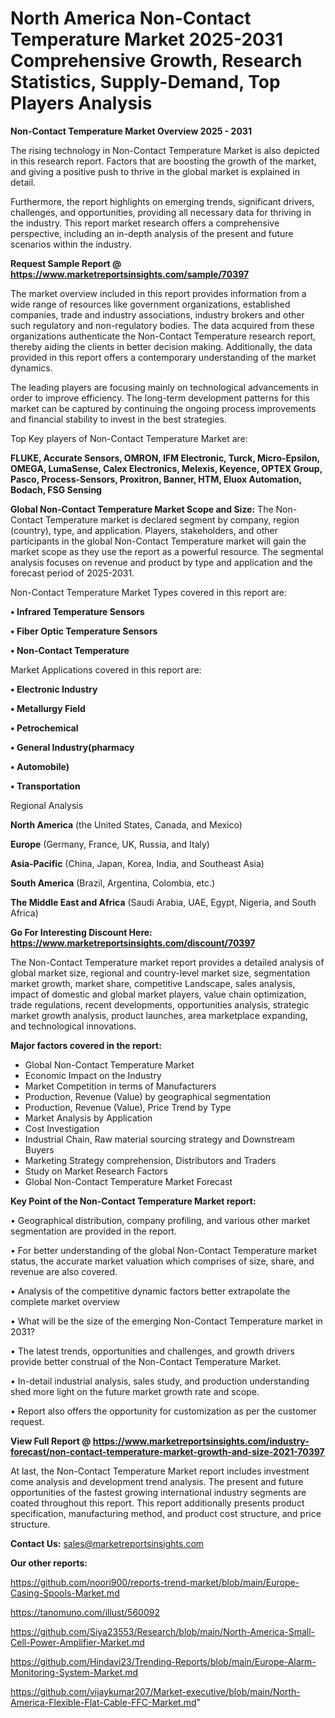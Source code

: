 # North America Non-Contact Temperature Market 2025-2031 Comprehensive Growth, Research Statistics, Supply-Demand,  Top Players Analysis

<Strong> Non-Contact Temperature Market Overview 2025 - 2031</strong>

The rising technology in Non-Contact Temperature Market is also depicted in this research report. Factors that are boosting the growth of the market, and giving a positive push to thrive in the global market is explained in detail.

Furthermore, the report highlights on emerging trends, significant drivers, challenges, and opportunities, providing all necessary data for thriving in the industry. This report market research offers a comprehensive perspective, including an in-depth analysis of the present and future scenarios within the industry.

<strong>Request Sample Report @ <a href=https://www.marketreportsinsights.com/sample/70397>https://www.marketreportsinsights.com/sample/70397</a></strong>

The market overview included in this report provides information from a wide range of resources like government organizations, established companies, trade and industry associations, industry brokers and other such regulatory and non-regulatory bodies. The data acquired from these organizations authenticate the Non-Contact Temperature research report, thereby aiding the clients in better decision making. Additionally, the data provided in this report offers a contemporary understanding of the market dynamics.

The leading players are focusing mainly on technological advancements in order to improve efficiency. The long-term development patterns for this market can be captured by continuing the ongoing process improvements and financial stability to invest in the best strategies.

Top Key players of Non-Contact Temperature Market are:

<strong>FLUKE, Accurate Sensors, OMRON, IFM Electronic, Turck, Micro-Epsilon, OMEGA, LumaSense, Calex Electronics, Melexis, Keyence, OPTEX Group, Pasco, Process-Sensors, Proxitron, Banner, HTM, Eluox Automation, Bodach, FSG Sensing</strong>

<strong><b>Global Non-Contact Temperature Market Scope and Size:</b></strong>
The Non-Contact Temperature market is declared segment by company, region (country), type, and application. Players, stakeholders, and other participants in the global Non-Contact Temperature market will gain the market scope as they use the report as a powerful resource. The segmental analysis focuses on revenue and product by type and application and the forecast period of 2025-2031.

Non-Contact Temperature Market Types covered in this report are:

<strong>• Infrared Temperature Sensors

• Fiber Optic Temperature Sensors

• Non-Contact Temperature</strong>

Market Applications covered in this report are:

<strong>• Electronic Industry

• Metallurgy Field

• Petrochemical

• General Industry(pharmacy

• Automobile)

• Transportation</strong> 

Regional Analysis

<strong>North America</strong> (the United States, Canada, and Mexico)

<strong>Europe</strong> (Germany, France, UK, Russia, and Italy)

<strong>Asia-Pacific</strong> (China, Japan, Korea, India, and Southeast Asia)

<strong>South America</strong> (Brazil, Argentina, Colombia, etc.)

<strong>The Middle East and Africa</strong> (Saudi Arabia, UAE, Egypt, Nigeria, and South Africa)

<strong>Go For Interesting Discount Here: <a href=https://www.marketreportsinsights.com/discount/70397>https://www.marketreportsinsights.com/discount/70397</a></strong>

The Non-Contact Temperature market report provides a detailed analysis of global market size, regional and country-level market size, segmentation market growth, market share, competitive Landscape, sales analysis, impact of domestic and global market players, value chain optimization, trade regulations, recent developments, opportunities analysis, strategic market growth analysis, product launches, area marketplace expanding, and technological innovations.

<strong><b>Major factors covered in the report:</b></strong>
<ul>
  <li>Global Non-Contact Temperature Market </li>
  <li>Economic Impact on the Industry</li>
  <li>Market Competition in terms of Manufacturers</li>
  <li>Production, Revenue (Value) by geographical segmentation</li>
  <li>Production, Revenue (Value), Price Trend by Type</li>
  <li>Market Analysis by Application</li>
  <li>Cost Investigation</li>
  <li>Industrial Chain, Raw material sourcing strategy and Downstream Buyers</li>
  <li>Marketing Strategy comprehension, Distributors and Traders</li>
  <li>Study on Market Research Factors</li>
  <li>Global Non-Contact Temperature Market Forecast</li>
</ul>

<strong><b>Key Point of the Non-Contact Temperature Market report:</b></strong>

• Geographical distribution, company profiling, and various other market segmentation are provided in the report.

• For better understanding of the global Non-Contact Temperature market status, the accurate market valuation which comprises of size, share, and revenue are also covered.

• Analysis of the competitive dynamic factors better extrapolate the complete market overview

• What will be the size of the emerging Non-Contact Temperature market in 2031?

• The latest trends, opportunities and challenges, and growth drivers provide better construal of the Non-Contact Temperature Market.

• In-detail industrial analysis, sales study, and production understanding shed more light on the future market growth rate and scope.

• Report also offers the opportunity for customization as per the customer request.

<strong><b>View Full Report @ <a href=https://www.marketreportsinsights.com/industry-forecast/non-contact-temperature-market-growth-and-size-2021-70397>https://www.marketreportsinsights.com/industry-forecast/non-contact-temperature-market-growth-and-size-2021-70397</a></b></strong>


At last, the Non-Contact Temperature Market report includes investment come analysis and development trend analysis. The present and future opportunities of the fastest growing international industry segments are coated throughout this report. This report additionally presents product specification, manufacturing method, and product cost structure, and price structure.

<strong>Contact Us:</strong>
sales@marketreportsinsights.com

<strong>Our other reports:</strong>

<a href=https://github.com/noori900/reports-trend-market/blob/main/Europe-Casing-Spools-Market.md>https://github.com/noori900/reports-trend-market/blob/main/Europe-Casing-Spools-Market.md</a>

<a href=https://tanomuno.com/illust/560092>https://tanomuno.com/illust/560092</a>

<a href=https://github.com/Siya23553/Research/blob/main/North-America-Small-Cell-Power-Amplifier-Market.md>https://github.com/Siya23553/Research/blob/main/North-America-Small-Cell-Power-Amplifier-Market.md</a>

<a href=https://github.com/Hindavi23/Trending-Reports/blob/main/Europe-Alarm-Monitoring-System-Market.md>https://github.com/Hindavi23/Trending-Reports/blob/main/Europe-Alarm-Monitoring-System-Market.md</a>

<a href=https://github.com/vijaykumar207/Market-executive/blob/main/North-America-Flexible-Flat-Cable-FFC-Market.md>https://github.com/vijaykumar207/Market-executive/blob/main/North-America-Flexible-Flat-Cable-FFC-Market.md</a>"
